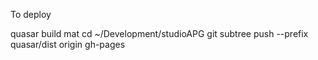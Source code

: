 To deploy

quasar build mat
cd ~/Development/studioAPG
git subtree push --prefix quasar/dist origin gh-pages

